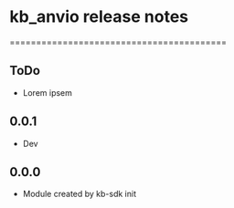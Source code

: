 # kb_anvio release notes
=========================================

ToDo
-----
* Lorem ipsem

0.0.1
-----
* Dev

0.0.0
-----
* Module created by kb-sdk init
